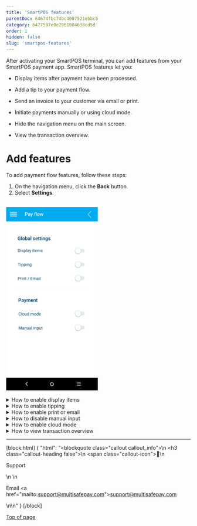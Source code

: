 ```yaml
---
title: 'SmartPOS features'
parentDoc: 64674fbc74bc4007521ebbcb
category: 6477597e0e2961004638cd5d
order: 1
hidden: false
slug: 'smartpos-features'
---
```


After activating your SmartPOS terminal, you can add features from your SmartPOS payment app. SmartPOS features let you:

- Display items after payment have been processed. 

- Add a tip to your payment flow.

- Send an invoice to your customer via email or print.

- Initiate payments manually or using cloud mode.

- Hide the navigation menu on the main screen.

- View the transaction overview.

# Add features

To add payment flow features, follow these steps: 

1. On the navigation menu, click the **Back** button.
2. Select **Settings**.
<br>
<img src="https://raw.githubusercontent.com/MultiSafepay/docs/master/static/img/SmartPOS-pay-flow.png" alt="Pay-flow" width="250" style="display: block;"/>
<br>

<details id="display-items">
<summary> How to enable display items</b></summary>
<br>

1. In the **Global settings** list, click the **Display items** toggle.
2. To return to the main screen, click the **Back** button.

Once you've initiated the payment, the items are displayed on the payment screen.

**Example:**  
<img src="https://raw.githubusercontent.com/MultiSafepay/docs/master/static/img/POS-items-screen.png" alt="Items" width="250" style="display: block;"/>  
<br>

***

</details>

<details id="tipping">
<summary> How to enable tipping</summary>
<br>

1. In the **Global settings** list, click the **Tipping** toggle.
2. To return to the main screen, click the  **Back** button.

After the payment has been processed, the option to tip is displayed on the payment screen.

**Example:**  
<img src="https://raw.githubusercontent.com/MultiSafepay/docs/master/static/img/POS-tipping-screen.png" alt="Tipping" width="250" style="display: block;"/>  
<br>

***

</br>

</details>

<details id="print/email">
<summary> How to enable print or email</b></summary>
<br>

1. In the **Global settings** list, click the **Print/Email** toggle.
2. To return to the main screen, click the **Back** button.

**Example:**

<img src="https://raw.githubusercontent.com/MultiSafepay/docs/master/static/img/POS-print-screen.png" alt="smartPOS_print" width="250" style="display: block;"/>
<br>

***

</details>

<details id="how-to-disable-manual-input">
<summary> How to disable manual input</summary>
<br>

1. In the **Payment** list, click the ** Manual input** toggle.
2. To return to the main screen, click the **Back** button.

***

</details>

</details>

<details id="cloud-mode">
<summary> How to enable cloud mode</summary>
<br>

1. In the **Payment** list, click the ** Cloud mode** toggle to the right.
2. To return to the main screen, click the **Back** button.

After you've enabled the **Cloud mode**, the **Navigation** list appears. This feature allows you to hide the cancel button and system navigation.

**Example:**  
<img src="https://raw.githubusercontent.com/MultiSafepay/docs/master/static/img/SmartPOS-cloud-mode.png" alt="smartPOS_cloud" width="250" style="display: block;"/>  
<br>

<details id="navigation">
<summary>How to hide navigation</summary>
<br>

1. In the **Navigation** list, click the ** System navigation** toggle to the right.
2. To return to the main screen, click the **Back** button

**Note:** To access the navigation menu, tap the **MultiSafepay** logo.

</details>

***

<details id="navigation">
<summary>How to enable ❌ cancel</summary>
<br>

1. In the **Navigation** list, click the **Cancel button** toggle to the right.
2. To return to the main screen, click the **Back** button.

</details>

***

</details>

<details id="transactions">
<summary> How to view transaction overview</summary>

<br>

1. On the navigation menu, click the **Back** button.
2. Select **History**.
3. Select the relevant transaction, and you can:

- View transaction information **or**
- Send a copy of the transaction via email.

</details>

---

[block:html]
{
  "html": "<blockquote class=\"callout callout_info\">\n    <h3 class=\"callout-heading false\">\n        <span class=\"callout-icon\">💬</span>\n        <p>Support</p>\n    </h3>\n    <p>Email <a href=\"mailto:support@multisafepay.com\">support@multisafepay.com</a></p>\n</blockquote>\n"
}
[/block]

[Top of page](#)